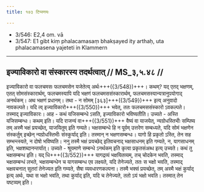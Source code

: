 ```yaml
---
title: १७३ टिप्पणयः

---
```

- 3/546: E2,4 om. vā
- 3/547: E1 gibt kiṃ phalacamasaṃ bhakṣayed ity arthaḥ, uta phalacamasena yajeteti in Klammern

____________________________________________


## इज्याविकारो वा संस्कारस्य तदर्थत्वात् // MS_३,५.४८ //

इज्याविकारो वा फलचमसः फलचमसेन यजेतेत्य् अर्थः+++({3/548})+++। कथम्? यद् एतद् भक्षणम्, एतत् सोमसंस्कारार्थम्, फलचमस्यापि यदि भक्षणं फलचमससंस्कारार्थम्, फलचमसस्यान्यत्रानुपयोगाद् अनर्थकम्। अथ भक्षणं प्रधानम्। तथा - न सोमम् [३६३]+++({3/549})+++ इत्य् अनुवादो नावकल्पते। यदि त्व् इज्याविकारो+++({3/550})+++ भवेत्, ततः फलचमससंस्कारो ऽवकल्पते। तस्माद् इज्याविकारः।
आह - कथं यजिसम्बन्धे ऽसति, इज्याविकारो भविष्यतीति। उच्यते - अस्ति यजिसम्बन्धः। कथम् इति। यदि राजन्यं वा+++({3/551})+++ वैष्यं वा याजयेत्, न्यग्रोधस्तिभीः सम्पिष्य तम् अस्मै भक्षं प्रयच्छेत्, याजयितुम् इति गम्यते। भक्षसम्बन्धे हि न पूर्वम् उत्तरेण सम्बध्यते, यदि सोमं भक्षणेन संस्कर्तुम् इच्छेन् न्यग्रोधस्तिभीः संस्कुर्याद् इति। तस्मान् न भक्षणसम्बन्धः। यागो हि प्रकृतो ऽस्ति, तेन सह सम्भन्त्स्यते, न दोषो भविष्यति।
ननु तस्मै भक्षं प्रयच्छेद् इतिवचनाद् भक्षसाधनम् इति गम्यते, न, यागसाधनम् इति, भक्षशब्दानन्तर्यात्। उच्यते - श्रूयमाणे सम्बन्धे ऽनर्थकम् इति कृत्वा प्रकृतसंअब्ध इत्य् उच्यते। कथं तु भक्षसम्बन्ध इति। यद् धि+++({3/552})+++ यागद्रव्यं भक्षयितव्यम्, तच् चोदकेन भवति, तस्माद् भक्षसम्बन्धं लभते, भक्षसम्बन्धेन च यागसम्बन्ध एव लक्ष्यते, यदि तेनेज्यते, ततः स भक्षो भवति, तस्माद् भक्षवचनात् सुतरां तेनेज्यत इति गम्यते, सैषा व्यवधारणकल्पना। तस्मै भक्सं प्रयच्छेत्, तम् अस्मै भक्षं कुर्याद् इत्य् अर्थः, यथा स भक्षो भवति, तथा कुर्याद् इति, यदि च तेनेज्यते, ततो ऽयं भक्षो भवति। तस्मात् तेन यष्टव्यम् इति।